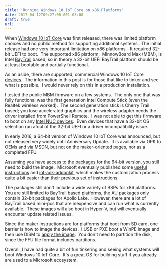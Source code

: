 ```yaml
---
title: 'Running Windows 10 IoT Core on x86 Platforms'
date: 2017-04-12T09:27:00.001-05:00
draft: true
url: 
---
```


When [Windows 10 IoT Core](https://developer.microsoft.com/en-us/windows/iot) was first released, there was limited platform choices and no public method for supporting additional systems.  The initial release had one very important limitation on x86 platforms - It required 32-bit UEFI to boot.  The supported x86 platform,  MinnowBoard Max (MBM), is Intel [BayTrail](https://en.wikipedia.org/wiki/List_of_Intel_Atom_microprocessors#.22Bay_Trail-I.22_.2822_nm.29) based, so in theory a 32-bit UEFI BayTrail platform should be at least bootable and partially functional.

  

As an aside, there are supported, commercial Windows 10 IoT Core [devices](http://www.nowmicro.com/Embedded/MP/IoTPlayer).  The information in this post is for those that like to tinker and see what is possible.  I would never rely on this in a production installation.

  

I tested the public MBM firmware on a few systems.  The only one that was fully functional was the first generation Intel Compute Stick (even the Realtek wireless worked).  The second generation stick is Cherry Trail based; you lose accelerated graphics and the wireless adapter needs the driver installed from PowerShell Remote.  I was not able to get this firmware to boot on any [Intel NUC devices](http://www.intel.com/content/www/us/en/nuc/overview.html).  Even devices that have a 32-bit OS selection run afoul of the 32-bit UEFI or a driver incompatibility issue.

  

In early 2016, a 64-bit version of Windows 10 IoT Core was announced, but not released very widely until Anniversary Update.  It is available via OPK to OEMs and via MSDN, but not on the maker-oriented pages, nor as a completed FFU.

  

Assuming you have [access to the packages](https://www.microsoft.com/en-us/download/details.aspx?id=55031) for the 64-bit version, you still need to build the image.  Microsoft eventually published some [useful instructions](https://msdn.microsoft.com/en-us/windows/hardware/commercialize/manufacture/iot/iot-core-manufacturing-guide) and [iot-adk-addonkit](https://github.com/ms-iot/iot-adk-addonkit), which makes the customization process quite a bit easier than their [previous set](https://blogs.msdn.microsoft.com/iot/2015/12/14/windows-10-iot-core-image-creation/) of instructions.

  

The packages still don't include a wide variety of BSPs for x86 platforms.  You are still limited to BayTrail based platforms, the AU packages only contain 32-bit packages for Apollo Lake.  However, there are a lot of BayTrail based mini-pcs that are inexpensive and can run what is currently available.  These images will also boot in Hyper-V, but will eventually encounter update related issues.

  

Since the maker instructions are for platforms that boot from SD card, one barrier is how to image the devices.  I USB or PXE boot a WinPE image and then use DISM to [apply the image](http://blog.internetofgrey.com/2017/02/deploy-ffu-image-using-dism.html).  You don't need to partition the disk, since the FFU file format includes partitions.

  

  

Overall, I have had quite a bit of fun tinkering and seeing what systems will boot Windows 10 IoT Core.  It's a great OS for building stuff if you already are used to a Microsoft ecosystem.